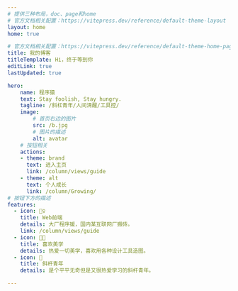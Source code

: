 ```yaml
---
# 提供三种布局，doc、page和home
# 官方文档相关配置：https://vitepress.dev/reference/default-theme-layout
layout: home
home: true

# 官方文档相关配置：https://vitepress.dev/reference/default-theme-home-page
title: 我的博客
titleTemplate: Hi，终于等到你
editLink: true
lastUpdated: true

hero:
    name: 程序猿
    text: Stay foolish, Stay hungry.
    tagline: /斜杠青年/人间清醒/工具控/
    image:
        # 首页右边的图片
        src: /b.jpg
        # 图片的描述
        alt: avatar
    # 按钮相关
    actions:
    - theme: brand
      text: 进入主页
      link: /column/views/guide
    - theme: alt
      text: 个人成长
      link: /column/Growing/
# 按钮下方的描述
features:
  - icon: 🤹♀️
    title: Web前端
    details: 大厂程序媛，国内某互联网厂搬砖。
    link: /column/views/guide
  - icon: 👩🎨
    title: 喜欢美学
    details: 热爱一切美学，喜欢用各种设计工具造图。
  - icon: 🧩
    title: 斜杆青年
    details: 是个平平无奇但是又很热爱学习的斜杆青年。

---
```


